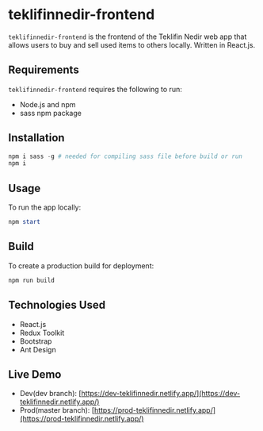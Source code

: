 # teklifinnedir-frontend

`teklifinnedir-frontend` is the frontend of the Teklifin Nedir web app that allows users to buy and sell used items to others locally. Written in React.js.

## Requirements

`teklifinnedir-frontend` requires the following to run:

- Node.js and npm
- sass npm package

## Installation

```powershell
npm i sass -g # needed for compiling sass file before build or run
npm i
```

## Usage

To run the app locally:

```powershell
npm start
```

## Build

To create a production build for deployment:

```powershell
npm run build
```

## Technologies Used

- React.js
- Redux Toolkit
- Bootstrap
- Ant Design

## Live Demo

- Dev(dev branch): [https://dev-teklifinnedir.netlify.app/](https://dev-teklifinnedir.netlify.app/)
- Prod(master branch): [https://prod-teklifinnedir.netlify.app/](https://prod-teklifinnedir.netlify.app/)
